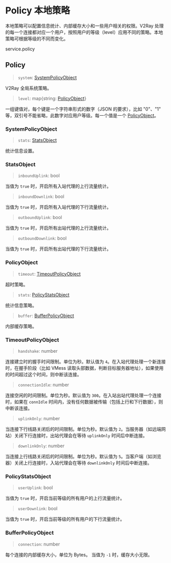 # Policy 本地策略

本地策略可以配置信息统计、内部缓存大小和一些用户相关的权限。V2Ray 处理的每一个连接都对应一个用户，按照用户的等级（level）应用不同的策略。本地策略可根据等级的不同而变化。

service.policy

## Policy

> `system`: [SystemPolicyObject](#systempolicyobject)

V2Ray 全局系统策略。

> `level`: map{string: [PolicyObject](#policyobject)}

一组键值对，每个键是一个字符串形式的数字（JSON 的要求），比如 "0"、"1" 等，双引号不能省略，此数字对应用户等级。每一个值是一个 [PolicyObject](#policyobject)。

### SystemPolicyObject

> `stats`: [StatsObject](#statsobject)

统计信息设置。

### StatsObject

> `inboundUplink`: bool

当值为 `true` 时，开启所有入站代理的上行流量统计。

> `inboundDownlink`: bool

当值为 `true` 时，开启所有入站代理的下行流量统计。

> `outboundUplink`: bool

当值为 `true` 时，开启所有出站代理的上行流量统计。

> `outboundDownlink`: bool

当值为 `true` 时，开启所有出站代理的下行流量统计。


### PolicyObject

> `timeout`: [TimeoutPolicyObject](#timeoutpolicyobject)

超时策略。

> `stats`: [PolicyStatsObject](#policystatsobject)

统计信息策略。

> `buffer`: [BufferPolicyObject](#bufferpolicyobject)

内部缓存策略。

### TimeoutPolicyObject

> `handshake`: number

连接建立时的握手时间限制。单位为秒。默认值为 `4`。在入站代理处理一个新连接时，在握手阶段（比如 VMess 读取头部数据，判断目标服务器地址），如果使用的时间超过这个时间，则中断该连接。

> `connectionIdle`: number

连接空闲的时间限制。单位为秒。默认值为 `300`。在入站出站代理处理一个连接时，如果在 `connIdle` 时间内，没有任何数据被传输（包括上行和下行数据），则中断该连接。

> `uplinkOnly`: number

当连接下行线路关闭后的时间限制。单位为秒。默认值为 `2`。当服务器（如远端网站）关闭下行连接时，出站代理会在等待 `uplinkOnly` 时间后中断连接。

> `downlinkOnly`: number

当连接上行线路关闭后的时间限制。单位为秒。默认值为 `5`。当客户端（如浏览器）关闭上行连接时，入站代理会在等待 `downlinkOnly` 时间后中断连接。

### PolicyStatsObject

> `userUplink`: bool

当值为 `true` 时，开启当前等级的所有用户的上行流量统计。

> `userDownlink`: bool

当值为 `true` 时，开启当前等级的所有用户的下行流量统计。

### BufferPolicyObject

> `connection`: number

每个连接的内部缓存大小，单位为 Bytes。 当值为 `-1` 时，缓存大小无限。
